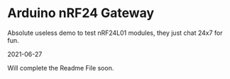 # Arduino nRF24 Gateway
Absolute useless demo to test nRF24L01 modules, they just chat 24x7 for fun.

2021-06-27

Will complete the Readme File soon.

